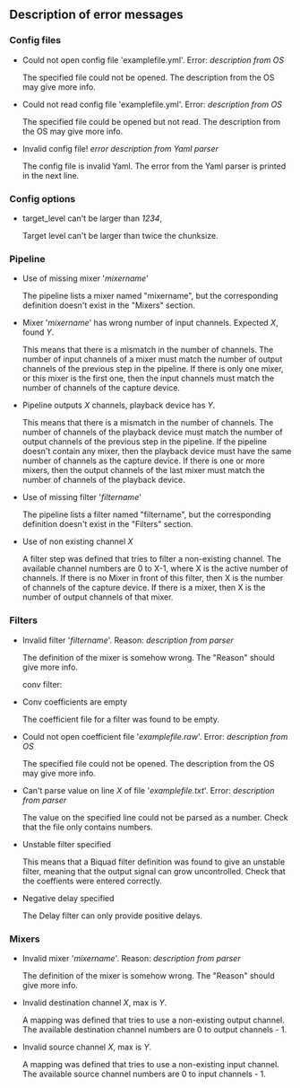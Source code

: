 ## Description of error messages
### Config files
- Could not open config file 'examplefile.yml'. Error: *description from OS*

  The specified file could not be opened. The description from the OS may give more info.

- Could not read config file 'examplefile.yml'. Error: *description from OS*

  The specified file could be opened but not read. The description from the OS may give more info.

- Invalid config file! *error description from Yaml parser*

  The config file is invalid Yaml. The error from the Yaml parser is printed in the next line.

### Config options
- target_level can't be larger than *1234*,

  Target level can't be larger than twice the chunksize.


### Pipeline
- Use of missing mixer '*mixername*'

  The pipeline lists a mixer named "mixername", but the corresponding definition doesn't exist in the "Mixers" section.

- Mixer '*mixername*' has wrong number of input channels. Expected *X*, found *Y*.

  This means that there is a mismatch in the number of channels. The number of input channels of a mixer 
  must match the number of output channels of the previous step in the pipeline. If there is only one mixer, 
  or this mixer is the first one, then the input channels must match the number of channels of the capture device.



- Pipeline outputs *X* channels, playback device has *Y*.

  This means that there is a mismatch in the number of channels. The number of channels of the playback device 
  must match the number of output channels of the previous step in the pipeline. If the pipeline doesn't contain any mixer, then the playback device must have the same number of channels as the capture device. If there is one or more mixers, then the output channels of the last mixer must match the number of channels of the playback device.
  
- Use of missing filter '*filtername*' 

  The pipeline lists a filter named "filtername", but the corresponding definition doesn't exist in the "Filters" section.

- Use of non existing channel *X*

  A filter step was defined that tries to filter a non-existing channel. 
  The available channel numbers are 0 to X-1, where X is the active number of channels. If there is no Mixer in front 
  of this filter, then X is the number of channels of the capture device. If there is a mixer, then X is 
  the number of output channels of that mixer.

### Filters

- Invalid filter '*filtername*'. Reason: *description from parser*

  The definition of the mixer is somehow wrong. The "Reason" should give more info.

  conv filter:
- Conv coefficients are empty
  
  The coefficient file for a filter was found to be empty.

- Could not open coefficient file '*examplefile.raw*'. Error:  *description from OS*

  The specified file could not be opened. The description from the OS may give more info.

- Can't parse value on line *X* of file '*examplefile.txt*'. Error: *description from parser*

  The value on the specified line could not be parsed as a number. Check that the file only contains numbers.

- Unstable filter specified

  This means that a Biquad filter definition was found to give an unstable filter, 
  meaning that the output signal can grow uncontrolled. Check that the coeffients were entered correctly.

- Negative delay specified

  The Delay filter can only provide positive delays.

### Mixers

- Invalid mixer '*mixername*'. Reason: *description from parser*
  
  The definition of the mixer is somehow wrong. The "Reason" should give more info.

- Invalid destination channel *X*, max is *Y*.
  
  A mapping was defined that tries to use a non-existing output channel. 
  The available destination channel numbers are 0 to output channels - 1.

- Invalid source channel *X*, max is *Y*.

  A mapping was defined that tries to use a non-existing input channel. 
  The available source channel numbers are 0 to input channels - 1.

